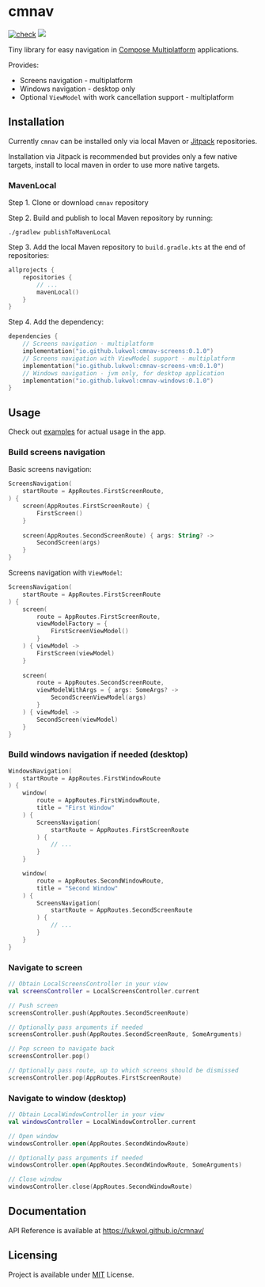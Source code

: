 # cmnav

[![check](https://github.com/lukwol/cmnav/actions/workflows/check.yml/badge.svg)](https://github.com/lukwol/cmnav/actions/workflows/check.yml)
[![](https://jitpack.io/v/lukwol/cmnav.svg)](https://jitpack.io/#lukwol/cmnav)

Tiny library for easy navigation in [Compose Multiplatform](https://github.com/JetBrains/compose-jb/)
applications.

Provides:
 * Screens navigation - multiplatform
 * Windows navigation - desktop only
 * Optional `ViewModel` with work cancellation support - multiplatform

## Installation

Currently `cmnav` can be installed only via local Maven or [Jitpack](https://jitpack.io/) repositories.

Installation via Jitpack is recommended but provides only a few native targets, install to local maven in order to use more native targets.

### MavenLocal

Step 1. Clone or download `cmnav` repository

Step 2. Build and publish to local Maven repository by running: 

```shell
./gradlew publishToMavenLocal
```

Step 3. Add the local Maven repository to `build.gradle.kts` at the end of repositories:

```kotlin
allprojects {
    repositories {
        // ...
        mavenLocal()
    }
}
```

Step 4. Add the dependency:

```kotlin
dependencies {
    // Screens navigation - multiplatform
    implementation("io.github.lukwol:cmnav-screens:0.1.0")
    // Screens navigation with ViewModel support - multiplatform
    implementation("io.github.lukwol:cmnav-screens-vm:0.1.0")
    // Windows navigation - jvm only, for desktop application
    implementation("io.github.lukwol:cmnav-windows:0.1.0")
}
```

## Usage

Check out [examples](https://github.com/lukwol/cmnav/tree/main/examples/) for actual usage in the app.

### Build screens navigation

Basic screens navigation:

```kotlin
ScreensNavigation(
    startRoute = AppRoutes.FirstScreenRoute,
) {
    screen(AppRoutes.FirstScreenRoute) {
        FirstScreen()
    }
    
    screen(AppRoutes.SecondScreenRoute) { args: String? ->
        SecondScreen(args)
    }
}
```

Screens navigation with `ViewModel`:

```kotlin
ScreensNavigation(
    startRoute = AppRoutes.FirstScreenRoute
) {
    screen(
        route = AppRoutes.FirstScreenRoute,
        viewModelFactory = { 
            FirstScreenViewModel() 
        }
    ) { viewModel ->
        FirstScreen(viewModel)
    }
    
    screen(
        route = AppRoutes.SecondScreenRoute,
        viewModelWithArgs = { args: SomeArgs? -> 
            SecondScreenViewModel(args) 
        }
    ) { viewModel ->
        SecondScreen(viewModel)
    }
}
```

### Build windows navigation if needed (desktop)

```kotlin
WindowsNavigation(
    startRoute = AppRoutes.FirstWindowRoute
) {
    window(
        route = AppRoutes.FirstWindowRoute,
        title = "First Window"
    ) {
        ScreensNavigation(
            startRoute = AppRoutes.FirstScreenRoute
        ) {
            // ...
        }
    }

    window(
        route = AppRoutes.SecondWindowRoute,
        title = "Second Window"
    ) {
        ScreensNavigation(
            startRoute = AppRoutes.SecondScreenRoute
        ) {
            // ...
        }
    }
}
```

### Navigate to screen

```kotlin
// Obtain LocalScreensController in your view
val screensController = LocalScreensController.current

// Push screen
screensController.push(AppRoutes.SecondScreenRoute)

// Optionally pass arguments if needed
screensController.push(AppRoutes.SecondScreenRoute, SomeArguments)

// Pop screen to navigate back
screensController.pop()

// Optionally pass route, up to which screens should be dismissed
screensController.pop(AppRoutes.FirstScreenRoute)
```

### Navigate to window (desktop)

```kotlin
// Obtain LocalWindowController in your view
val windowsController = LocalWindowController.current

// Open window
windowsController.open(AppRoutes.SecondWindowRoute)

// Optionally pass arguments if needed
windowsController.open(AppRoutes.SecondWindowRoute, SomeArguments)

// Close window
windowsController.close(AppRoutes.SecondWindowRoute)
```

## Documentation

API Reference is available at https://lukwol.github.io/cmnav/ 

## Licensing

Project is available under [MIT](https://github.com/lukwol/cmnav/blob/main/LICENSE) License.
